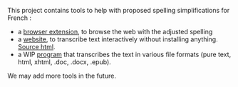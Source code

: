 This project contains tools to help with proposed spelling
simplifications for French :

- a [browser extension](extension/README.md), to browse the web with
the adjusted spelling
- a [website](https://v-gb.github.io/orthographe/), to transcribe text
interactively without installing anything. [Source html](index.html).
- a WIP [program](doc-conversion/) that transcribes the text in
  various file formats (pure text, html, xhtml, .doc, .docx, .epub).

We may add more tools in the future.
